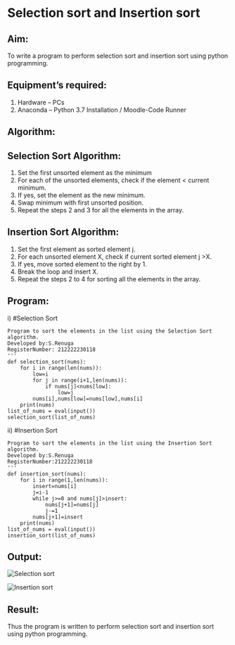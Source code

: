 # Selection sort and Insertion sort
## Aim:
To write a program to perform selection sort and insertion sort using python programming.
## Equipment’s required:
1.	Hardware – PCs
2.	Anaconda – Python 3.7 Installation / Moodle-Code Runner
## Algorithm:
## Selection Sort Algorithm:
1.	Set the first unsorted element as the minimum
2.	For each of the unsorted elements, check if the element < current minimum.
3.	If yes, set the element as the new minimum.
4.	Swap minimum with first unsorted position.
5.	Repeat the steps 2 and 3 for all the elements in the array.
## Insertion Sort Algorithm:
1.	Set the first element as sorted element j.
2.	For each unsorted element X, check if current sorted element j >X.
3.	If yes, move sorted element to the right by 1.
4.	Break the loop and insert X.
5.	Repeat the steps 2 to 4 for sorting all the elements in the array.
## Program:
i)	#Selection Sort
```
Program to sort the elements in the list using the Selection Sort algorithm.
Developed by:S.Renuga
RegisterNumber: 212222230118
'''
def selection_sort(nums):
    for i in range(len(nums)):
        low=i
        for j in range(i+1,len(nums)):
            if nums[j]<nums[low]:
                low=j
        nums[i],nums[low]=nums[low],nums[i]
    print(nums)
list_of_nums = eval(input())
selection_sort(list_of_nums)
```
ii)	#Insertion Sort
```
Program to sort the elements in the list using the Insertion Sort algorithm.
Developed by:S.Renuga
RegisterNumber:212222230118 
'''
def insertion_sort(nums):
    for i in range(1,len(nums)):
        insert=nums[i]
        j=i-1
        while j>=0 and nums[j]>insert:
            nums[j+1]=nums[j]
            j-=1
        nums[j+1]=insert
    print(nums)
list_of_nums = eval(input())
insertion_sort(list_of_nums)
```

## Output:
![Selection sort](https://github.com/RENUGASARAVANAN/Sorting-Algorithm/assets/119292258/b0064908-b9f1-4d95-bb55-cd3915bb8f11)


![Insertion sort](https://github.com/RENUGASARAVANAN/Sorting-Algorithm/assets/119292258/46ad0009-aa7b-4846-946e-14e8812d0f97)


## Result:
Thus the program is written to perform selection sort and insertion sort using python programming.
